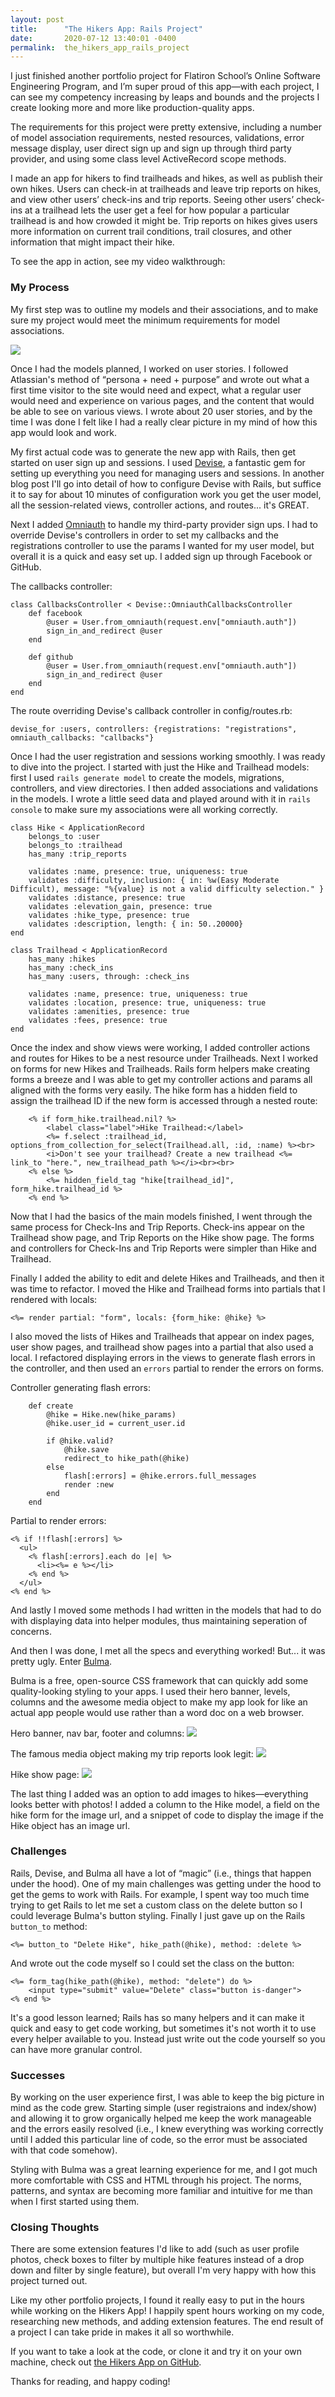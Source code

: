 ```yaml
---
layout: post
title:      "The Hikers App: Rails Project"
date:       2020-07-12 13:40:01 -0400
permalink:  the_hikers_app_rails_project
---
```



I just finished another portfolio project for Flatiron School’s Online Software Engineering Program, and I’m super proud of this app—with each project, I can see my competency increasing by leaps and bounds and the projects I create looking more and more like production-quality apps.

The requirements for this project were pretty extensive, including a number of model association requirements, nested resources, validations, error message display, user direct sign up and sign up through third party provider, and using some class level ActiveRecord scope methods.

I made an app for hikers to find trailheads and hikes, as well as publish their own hikes. Users can check-in at trailheads and leave trip reports on hikes, and view other users’ check-ins and trip reports. Seeing other users’ check-ins at a trailhead lets the user get a feel for how popular a particular trailhead is and how crowded it might be. Trip reports on hikes gives users more information on current trail conditions, trail closures, and other information that might impact their hike.

To see the app in action, see my video walkthrough:


### My Process

My first step was to outline my models and their associations, and to make sure my project would meet the minimum requirements for model associations.

![](https://i.imgur.com/hahCNeO.png?1)

Once I had the models planned, I worked on user stories. I followed Atlassian's method of “persona + need + purpose” and wrote out what a first time visitor to the site would need and expect, what a regular user would need and experience on various pages, and the content that would be able to see on various views. I wrote about 20 user stories, and by the time I was done I felt like I had a really clear picture in my mind of how this app would look and work.

My first actual code was to generate the new app with Rails, then get started on user sign up and sessions. I used [Devise](https://github.com/heartcombo/devise), a fantastic gem for setting up everything you need for managing users and sessions. In another blog post I'll go into detail of how to configure Devise with Rails, but suffice it to say for about 10 minutes of configuration work you get the user model, all the session-related views, controller actions, and routes... it's GREAT.

Next I added [Omniauth](https://github.com/omniauth/omniauth) to handle my third-party provider sign ups. I had to override Devise's controllers in order to set my callbacks and the registrations controller to use the params I wanted for my user model, but overall it is a quick and easy set up. I added sign up through Facebook or GitHub.

The callbacks controller:
```
class CallbacksController < Devise::OmniauthCallbacksController
    def facebook
        @user = User.from_omniauth(request.env["omniauth.auth"])
        sign_in_and_redirect @user
    end

    def github
        @user = User.from_omniauth(request.env["omniauth.auth"])
        sign_in_and_redirect @user
    end
end
```

The route overriding Devise's callback controller in config/routes.rb:
```
devise_for :users, controllers: {registrations: "registrations", omniauth_callbacks: "callbacks"}
```

Once I had the user registration and sessions working smoothly. I was ready to dive into the project. I started with just the Hike and Trailhead models: first I used `rails generate model` to create the models, migrations, controllers, and view directories. I then added associations and validations in the models. I wrote a little seed data and played around with it in `rails console` to make sure my associations were all working correctly.

```
class Hike < ApplicationRecord
    belongs_to :user
    belongs_to :trailhead
    has_many :trip_reports

    validates :name, presence: true, uniqueness: true
    validates :difficulty, inclusion: { in: %w(Easy Moderate Difficult), message: "%{value} is not a valid difficulty selection." }
    validates :distance, presence: true
    validates :elevation_gain, presence: true
    validates :hike_type, presence: true
    validates :description, length: { in: 50..20000}
end
```

```
class Trailhead < ApplicationRecord
    has_many :hikes
    has_many :check_ins
    has_many :users, through: :check_ins

    validates :name, presence: true, uniqueness: true
    validates :location, presence: true, uniqueness: true
    validates :amenities, presence: true
    validates :fees, presence: true
end
```

Once the index and show views were working, I added controller actions and routes for Hikes to be a nest resource under Trailheads. Next I worked on forms for new Hikes and Trailheads. Rails form helpers make creating forms a breeze and I was able to get my controller actions and params all aligned with the forms very easily. The hike form has a hidden field to assign the trailhead ID if the new form is accessed through a nested route:

```
    <% if form_hike.trailhead.nil? %>
        <label class="label">Hike Trailhead:</label>
        <%= f.select :trailhead_id, options_from_collection_for_select(Trailhead.all, :id, :name) %><br>
        <i>Don't see your trailhead? Create a new trailhead <%= link_to "here.", new_trailhead_path %></i><br><br>
    <% else %>
        <%= hidden_field_tag "hike[trailhead_id]", form_hike.trailhead_id %>
    <% end %>
```

Now that I had the basics of the main models finished, I went through the same process for Check-Ins and Trip Reports. Check-ins appear on the Trailhead show page, and Trip Reports on the Hike show page. The forms and controllers for Check-Ins and Trip Reports were simpler than Hike and Trailhead.

Finally I added the ability to edit and delete Hikes and Trailheads, and then it was time to refactor. I moved the Hike and Trailhead forms into partials that I rendered with locals:

```
<%= render partial: "form", locals: {form_hike: @hike} %>
```

I also moved the lists of Hikes and Trailheads that appear on index pages, user show pages, and trailhead show pages into a partial that also used a local. I refactored displaying errors in the views to generate flash errors in the controller, and then used an `errors` partial to render the errors on forms.

Controller generating flash errors:
```
    def create
        @hike = Hike.new(hike_params)
        @hike.user_id = current_user.id

        if @hike.valid?
            @hike.save
            redirect_to hike_path(@hike)
        else
            flash[:errors] = @hike.errors.full_messages
            render :new
        end
    end
```

Partial to render errors:
```
<% if !!flash[:errors] %>
  <ul>
    <% flash[:errors].each do |e| %>
      <li><%= e %></li>
    <% end %>
  </ul>
<% end %>
```

And lastly I moved some methods I had written in the models that had to do with displaying data into helper modules, thus maintaining seperation of concerns.

And then I was done, I met all the specs and everything worked! But... it was pretty ugly. Enter [Bulma](https://bulma.io/).

Bulma is a free, open-source CSS framework that can quickly add some quality-looking styling to your apps. I used their hero banner, levels, columns and the awesome media object to make my app look for like an actual app people would use rather than a word doc on a web browser.

Hero banner, nav bar, footer and columns:
![](https://i.imgur.com/9nzNLNl.png?1)


The famous media object making my trip reports look legit:
![](https://i.imgur.com/ByHWKIr.png?1)


Hike show page:
![](https://i.imgur.com/lVpcmQH.png?1)

The last thing I added was an option to add images to hikes—everything looks better with photos! I added a column to the Hike model, a field on the hike form for the image url, and a snippet of code to display the image if the Hike object has an image url.


### Challenges

Rails, Devise, and Bulma all have a lot of “magic” (i.e., things that happen under the hood). One of my main challenges was getting under the hood to get the gems to work with Rails. For example, I spent way too much time trying to get Rails to let me set a custom class on the delete button so I could leverage Bulma's button styling. Finally I just gave up on the Rails `button_to` method:
```
<%= button_to "Delete Hike", hike_path(@hike), method: :delete %>
```

And wrote out the code myself so I could set the class on the button:
```
<%= form_tag(hike_path(@hike), method: "delete") do %>
    <input type="submit" value="Delete" class="button is-danger">
<% end %>
```

It's a good lesson learned; Rails has so many helpers and it can make it quick and easy to get code working, but sometimes it's not worth it to use every helper available to you. Instead just write out the code yourself so you can have more granular control.

### Successes

By working on the user experience first, I was able to keep the big picture in mind as the code grew. Starting simple (user registraions and index/show) and allowing it to grow organically helped me keep the work manageable and the errors easily resolved (i.e., I knew everything was working correctly until I added this particular line of code, so the error must be associated with that code somehow).

Styling with Bulma was a great learning experience for me, and I got much more comfortable with CSS and HTML through his project. The norms, patterns, and syntax are becoming more familiar and intuitive for me than when I first started using them.

### Closing Thoughts

There are some extension features I'd like to add (such as user profile photos, check boxes to filter by multiple hike features instead of a drop down and filter by single feature), but overall I'm very happy with how this project turned out.

Like my other portfolio projects, I found it really easy to put in the hours while working on the Hikers App! I happily spent hours working on my code, researching new methods, and adding extension features. The end result of a project I can take pride in makes it all so worthwhile.

If you want to take a look at the code, or clone it and try it on your own machine, check out [the Hikers App on GitHub](https://github.com/LeonorPDX/rails-hikers-app).

Thanks for reading, and happy coding!



